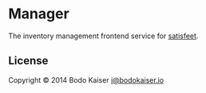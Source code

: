 # Manager

The inventory management frontend service for
[satisfeet](http://engine.satisfeet.me).

## License

Copyright © 2014 Bodo Kaiser <i@bodokaiser.io>
